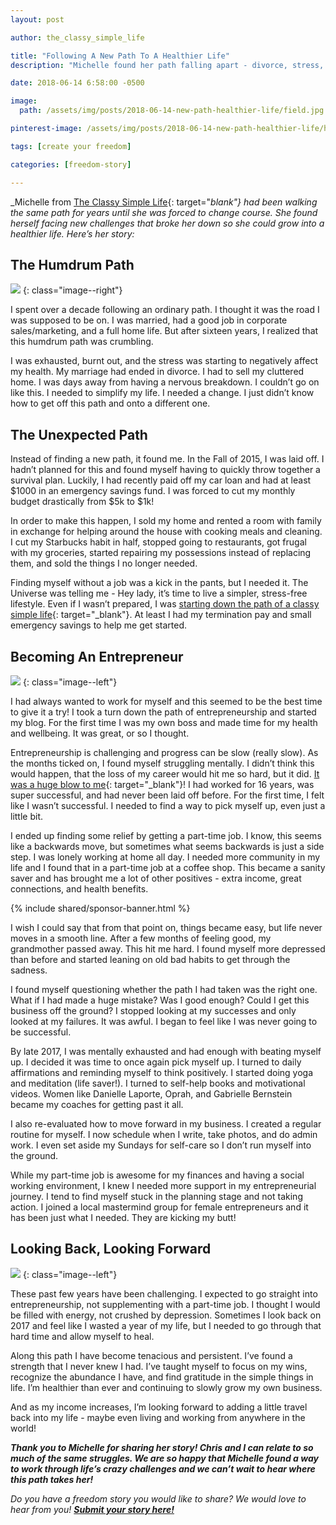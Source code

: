 ```yaml
---
layout: post

author: the_classy_simple_life

title: "Following A New Path To A Healthier Life"
description: "Michelle found her path falling apart - divorce, stress, and job loss. Here's how she turned to a new path for a healthier life."

date: 2018-06-14 6:58:00 -0500

image:
  path: /assets/img/posts/2018-06-14-new-path-healthier-life/field.jpg

pinterest-image: /assets/img/posts/2018-06-14-new-path-healthier-life/healthier-life.png

tags: [create your freedom]

categories: [freedom-story]

---
```


_Michelle from [The Classy Simple Life](https://www.theclassysimplelife.com/){: target="_blank"} had been walking the same path for years until she was forced to change course. She found herself facing new challenges that broke her down so she could grow into a healthier life. Here’s her story:_

## The Humdrum Path

![]({{site.url}}/assets/img/posts/2018-06-14-new-path-healthier-life/street.jpg)
{: class="image--right"}

I spent over a decade following an ordinary path. I thought it was the road I was supposed to be on. I was married, had a good job in corporate sales/marketing, and a full home life. But after sixteen years, I realized that this humdrum path was crumbling.

I was exhausted, burnt out, and the stress was starting to negatively affect my health. My marriage had ended in divorce. I had to sell my cluttered home. I was days away from having a nervous breakdown. I couldn’t go on like this. I needed to simplify my life. I needed a change. I just didn’t know how to get off this path and onto a different one.

## The Unexpected Path

Instead of finding a new path, it found me. In the Fall of 2015, I was laid off. I hadn’t planned for this and found myself having to quickly throw together a survival plan. Luckily, I had recently paid off my car loan and had at least $1000 in an emergency savings fund. I was forced to cut my monthly budget drastically from $5k to $1k!

In order to make this happen, I sold my home and rented a room with family in exchange for helping around the house with cooking meals and cleaning. I cut my Starbucks habit in half, stopped going to restaurants, got frugal with my groceries, started repairing my possessions instead of replacing them, and sold the things I no longer needed.

Finding myself without a job was a kick in the pants, but I needed it. The Universe was telling me - Hey lady, it’s time to live a simpler, stress-free lifestyle. Even if I wasn’t prepared, I was [starting down the path of a classy simple life](https://www.theclassysimplelife.com/making-choice-live-simple-life/){: target="_blank"}. At least I had my termination pay and small emergency savings to help me get started.

## Becoming An Entrepreneur

![]({{site.url}}/assets/img/posts/2018-06-14-new-path-healthier-life/hands-on-face.jpg)
{: class="image--left"}

I had always wanted to work for myself and this seemed to be the best time to give it a try! I took a turn down the path of entrepreneurship and started my blog. For the first time I was my own boss and made time for my health and wellbeing. It was great, or so I thought.

Entrepreneurship is challenging and progress can be slow (really slow). As the months ticked on, I found myself struggling mentally. I didn’t think this would happen, that the loss of my career would hit me so hard, but it did. [It was a huge blow to me](https://www.theclassysimplelife.com/coping-with-job-loss-and-debt/){: target="_blank"}! I had worked for 16 years, was super successful, and had never been laid off before. For the first time, I felt like I wasn’t successful. I needed to find a way to pick myself up, even just a little bit.

I ended up finding some relief by getting a part-time job. I know, this seems like a backwards move, but sometimes what seems backwards is just a side step. I was lonely working at home all day. I needed more community in my life and I found that in a part-time job at a coffee shop. This became a sanity saver and has brought me a lot of other positives - extra income, great connections, and health benefits.

{% include shared/sponsor-banner.html %}

I wish I could say that from that point on, things became easy, but life never moves in a smooth line. After a few months of feeling good, my grandmother passed away. This hit me hard. I found myself more depressed than before and started leaning on old bad habits to get through the sadness.

I found myself questioning whether the path I had taken was the right one. What if I had made a huge mistake? Was I good enough? Could I get this business off the ground? I stopped looking at my successes and only looked at my failures. It was awful. I began to feel like I was never going to be successful.

By late 2017, I was mentally exhausted and had enough with beating myself up. I decided it was time to once again pick myself up. I turned to daily affirmations and reminding myself to think positively. I started doing yoga and meditation (life saver!). I turned to self-help books and motivational videos. Women like Danielle Laporte, Oprah, and Gabrielle Bernstein became my coaches for getting past it all.

I also re-evaluated how to move forward in my business. I created a regular routine for myself. I now schedule when I write, take photos, and do admin work. I even set aside my Sundays for self-care so I don’t run myself into the ground.

While my part-time job is awesome for my finances and having a social working environment, I knew I needed more support in my entrepreneurial journey. I tend to find myself stuck in the planning stage and not taking action. I joined a local mastermind group for female entrepreneurs and it has been just what I needed. They are kicking my butt!

## Looking Back, Looking Forward

![]({{site.url}}/assets/img/posts/2018-06-14-new-path-healthier-life/hands-in-hair.jpg)
{: class="image--left"}

These past few years have been challenging. I expected to go straight into entrepreneurship, not supplementing with a part-time job. I thought I would be filled with energy, not crushed by depression. Sometimes I look back on 2017 and feel like I wasted a year of my life, but I needed to go through that hard time and allow myself to heal.

Along this path I have become tenacious and persistent. I’ve found a strength that I never knew I had. I’ve taught myself to focus on my wins, recognize the abundance I have, and find gratitude in the simple things in life. I’m healthier than ever and continuing to slowly grow my own business.

And as my income increases, I’m looking forward to adding a little travel back into my life - maybe even living and working from anywhere in the world!

___Thank you to Michelle for sharing her story! Chris and I can relate to so much of the same struggles. We are so happy that Michelle found a way to work through life’s crazy challenges and we can’t wait to hear where this path takes her!___

_Do you have a freedom story you would like to share? We would love to hear from you!_ ___[Submit your story here!]({{site.url}}/freedom-stories/#share-your-story)___
